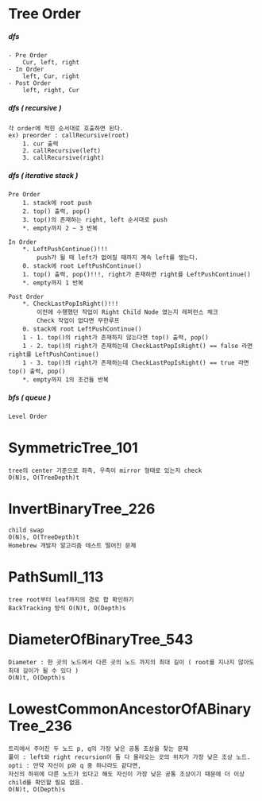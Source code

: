 # Tree Order

##### dfs 
	- Pre Order
		Cur, left, right
	- In Order
		left, Cur, right	
	- Post Order
		left, right, Cur
		
##### dfs ( recursive )
	각 order에 적힌 순서대로 호출하면 된다.
	ex) preorder : callRecursive(root)
		1. cur 출력
		2. callRecursive(left)
		3. callRecursive(right)
		
	
##### dfs ( iterative stack )
	Pre Order
		1. stack에 root push
		2. top() 출력, pop()
		3. top()의 존재하는 right, left 순서대로 push
		*. empty까지 2 ~ 3 반복
		
	In Order
		*. LeftPushContinue()!!!
			push가 될 때 left가 없어질 때까지 계속 left를 쌓는다.
		0. stack에 root LeftPushContinue()
		1. top() 출력, pop()!!!, right가 존재하면 right를 LeftPushContinue()
		*. empty까지 1 반복
		
	Post Order
		*. CheckLastPopIsRight()!!!
			이전에 수행했던 작업이 Right Child Node 였는지 레퍼런스 체크
			Check 작업이 없다면 무한루프
		0. stack에 root LeftPushContinue()
		1 - 1. top()의 right가 존재하지 않는다면 top() 출력, pop()
		1 - 2. top()의 right가 존재하는데 CheckLastPopIsRight() == false 라면 right를 LeftPushContinue()
		1 - 3. top()의 right가 존재하는데 CheckLastPopIsRight() == true 라면 top() 출력, pop()
		*. empty까지 1의 조건들 반복 	
		


##### bfs ( queue )
	Level Order

# SymmetricTree_101
	tree의 center 기준으로 좌측, 우측이 mirror 형태로 있는지 check
	O(N)s, O(TreeDepth)t
	
# InvertBinaryTree_226
	child swap
	O(N)s, O(TreeDepth)t
	Homebrew 개발자 알고리즘 테스트 떨어진 문제
	
# PathSumII_113
	tree root부터 leaf까지의 경로 합 확인하기
	BackTracking 방식 O(N)t, O(Depth)s
	
# DiameterOfBinaryTree_543
	Diameter : 한 곳의 노드에서 다른 곳의 노드 까지의 최대 길이 ( root를 지나지 않아도 최대 길이가 될 수 있다 )
	O(N)t, O(Depth)s
	
# LowestCommonAncestorOfABinaryTree_236
	트리에서 주어진 두 노드 p, q의 가장 낮은 공통 조상을 찾는 문제
	풀이 : left와 right recursion이 둘 다 올라오는 곳의 위치가 가장 낮은 조상 노드.
	opti : 만약 자신이 p와 q 중 하나라도 같다면,
	자신의 하위에 다른 노드가 있다고 해도 자신이 가장 낮은 공통 조상이기 때문에 더 이상 child를 확인할 필요 없음.
	O(N)t, O(Depth)s
	
	
	
	
	